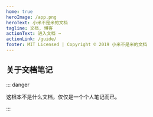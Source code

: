 ```yaml
---
home: true
heroImage: /app.png
heroText: 小米不是米的文档
tagline: 文档, 博客
actionText: 进入文档 →
actionLink: /guide/
footer: MIT Licensed | Copyright © 2019 小米不是米的文档
---
```


## 关于~~文档~~笔记

::: danger

这根本不是什么文档，仅仅是一个个人笔记而已。

:::

